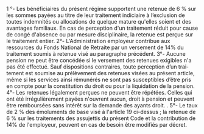 1 °- Les bénéficiaires du présent régime supportent une retenue de 6 % sur les sommes payées au titre de leur traitement indiciaire à l’exclusion de toutes indemnités ou allocations de quelque mature qu'elles soient et des avantages familiaux.
En cas de perception d'un traitement réduit pour cause de congé d'absence ou par mesure disciplinaire, la retenue est perçue sur le traitement entier.
2°- L'Administration employeur contribue aux ressources du Fonds National de Retraite par un versement de 14% du traite­ment soumis à retenue visé au paragraphe précédent.
3°- Aucune pension ne peut être concédée si le versement des retenues exigibles n'a pas été effectué.
Sauf dispositions contraires, toute perception d’un trai­tement est soumise au prélèvement des retenues visées au présent article, même si les services ainsi rémunérés ne sont pas suscepti­bles d’être pris en compte pour la constitution du droit ou pour la liquidation de la pension.
4°- Les retenues légalement perçues ne peuvent être répétées. Celles qui ont été irrégulièrement payées n'ouvrent aucun, droit à pension et peuvent être remboursées sans intérêt sur la demande des ayants droit. .
5°- Le taux de 2 % des émoluments de base visé à l'article 19 ci-dessus ; la retenue de 6 % sur les traitements des assujettis du présent Code et la contribution de 14% de l'employeur, peuvent en cas de besoin être modifiés par décret.